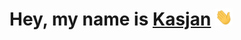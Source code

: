 # Hey, my name is <a href="http://kasjanhinc.com/">Kasjan</a> <img src="./img/wave.gif" width="28">
